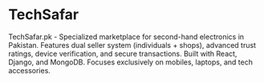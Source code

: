 # TechSafar
TechSafar.pk - Specialized marketplace for second-hand electronics in Pakistan. Features dual seller system (individuals + shops), advanced trust ratings, device verification, and secure transactions. Built with React, Django, and MongoDB. Focuses exclusively on mobiles, laptops, and tech accessories.

